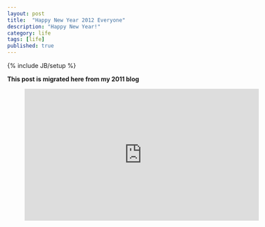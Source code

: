 ```yaml
---
layout: post
title:  "Happy New Year 2012 Everyone"
description: "Happy New Year!"
category: life
tags: [life]
published: true
---
```


{% include JB/setup %}

**This post is migrated here from my 2011 blog**

<figure class="video_container">
	<iframe width="540" height="304" src="https://www.youtube.com/embed/aSq1cez_flQ" frameborder="0" allowfullscreen></iframe>
</figure>